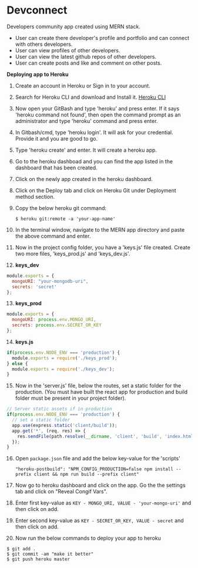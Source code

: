 # Devconnect

Developers community app created using MERN stack.

- User can create there developer's profile and portfolio and can connect with others developers.
- User can view profiles of other developers.
- User can view the latest github repos of other developers.
- User can create posts and like and comment on other posts.

**Deploying app to Heroku**

1. Create an account in Heroku or Sign in to your account.

2. Search for Heroku CLI and download and Install it. [Heroku CLI](https://devcenter.heroku.com/articles/heroku-cli)

3. Now open your GitBash and type 'heroku' and press enter. If it says 'heroku command not found', then open the command prompt as an administrator and type 'heroku' command and press enter.

4. In Gitbash/cmd, type 'heroku login'. It will ask for your credential. Provide it and you are good to go.

5. Type 'heroku create' and enter. It will create a heroku app.

6. Go to the heroku dashboad and you can find the app listed in the dashboard that has been created.

7. Click on the newly app created in the heroku dashboard.

8. Click on the Deploy tab and click on Heroku Git under Deployment method section.

9. Copy the below heroku git command:

    `$ heroku git:remote -a 'your-app-name'`

10. In the terminal window, navigate to the MERN app directory and paste the above command and enter.

11. Now in the project config folder, you have a 'keys.js' file created. Create two more files, 'keys_prod.js' and 'keys_dev.js'.

12. **keys_dev**

```javascript
module.exports = {
  mongoURI: "your-mongodb-uri",
  secrets: 'secret'
};
```

13. **keys_prod**

```javascript
module.exports = {
  mongoURI: process.env.MONGO_URI,
  secrets: process.env.SECRET_OR_KEY
};
```

14. **keys.js**

```javascript
if(process.env.NODE_ENV === 'production') {
  module.exports = require('./keys_prod');
} else {
  module.exports = require('./keys_dev');
}
```

15. Now in the 'server.js' file, below the routes, set a static folder for the production. (You must have built the react app for production and build folder must be present in your project folder).

```javascript
// Server static assets if in production
if(process.env.NODE_ENV === 'production') {
  // set a static folder
  app.use(express.static('client/build'));
  app.get('*', (req, res) => {
    res.sendFile(path.resolve(__dirname, 'client', 'build', 'index.html'));
  });
}
```

16. Open `package.json` file and add the below key-value for the 'scripts'

    `"heroku-postbuild": "NPM_CONFIG_PRODUCTION=false npm install --prefix client && npm run build --prefix client"`

17. Now go to heroku dashboard and click on the app. Go the the settings tab and click on "Reveal Congif Vars".

18. Enter first key-value as 
    `KEY - MONGO_URI, VALUE - 'your-mongo-uri'`
    and then click on add.

19. Enter second key-value as
    `KEY - SECRET_OR_KEY, VALUE - secret`
    and then click on add.

20. Now run the below commands to deploy your app to heroku

```git
$ git add .
$ git commit -am "make it better"
$ git push heroku master
```
